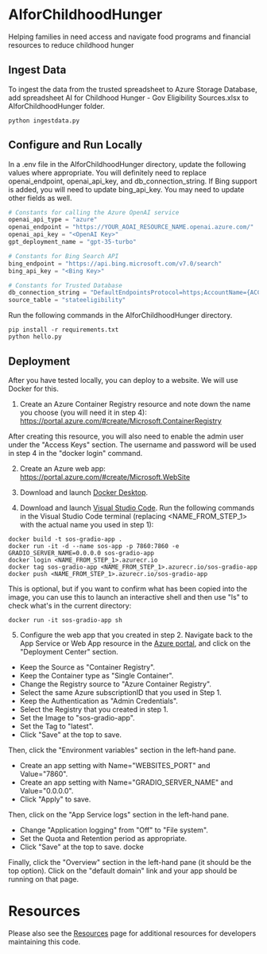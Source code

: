# AIforChildhoodHunger
Helping families in need access and navigate food programs and financial resources to reduce childhood hunger

## Ingest Data
To ingest the data from the trusted spreadsheet to Azure Storage Database, add spreadsheet AI for Childhood Hunger - Gov Eligibility Sources.xlsx to AIforChildhoodHunger folder.
```
python ingestdata.py
```

## Configure and Run Locally
In a .env file in the AIforChildhoodHunger directory, update the following values where appropriate.  You will definitely need to replace openai_endpoint, openai_api_key, and db_connection_string.  If Bing support is added, you will need to update bing_api_key.  You may need to update other fields as well.   

```python
# Constants for calling the Azure OpenAI service
openai_api_type = "azure"
openai_endpoint = "https://YOUR_AOAI_RESOURCE_NAME.openai.azure.com/"
openai_api_key = "<OpenAI Key>"
gpt_deployment_name = "gpt-35-turbo"

# Constants for Bing Search API
bing_endpoint = "https://api.bing.microsoft.com/v7.0/search"
bing_api_key = "<Bing Key>"

# Constants for Trusted Database
db_connection_string = "DefaultEndpointsProtocol=https;AccountName={ACCOUNTNAME};AccountKey={ACCOUNTKEY};EndpointSuffix=core.windows.net"
source_table = "stateeligibility"

```

Run the following commands in the AIforChildhoodHunger directory.
```
pip install -r requirements.txt
python hello.py
```

## Deployment
After you have tested locally, you can deploy to a website.  We will use Docker for this.  

1. Create an Azure Container Registry resource and note down the name you choose (you will need it in step 4): https://portal.azure.com/#create/Microsoft.ContainerRegistry

After creating this resource, you will also need to enable the admin user under the "Access Keys" section.  The username and password will be used in step 4 in the "docker login" command.  

2. Create an Azure web app: https://portal.azure.com/#create/Microsoft.WebSite

3. Download and launch [Docker Desktop](https://docs.docker.com/get-docker).  

4. Download and launch [Visual Studio Code](https://code.visualstudio.com/download).  Run the following commands in the Visual Studio Code terminal (replacing <NAME_FROM_STEP_1> with the actual name you used in step 1):

```
docker build -t sos-gradio-app .
docker run -it -d --name sos-app -p 7860:7860 -e GRADIO_SERVER_NAME=0.0.0.0 sos-gradio-app
docker login <NAME_FROM_STEP_1>.azurecr.io
docker tag sos-gradio-app <NAME_FROM_STEP_1>.azurecr.io/sos-gradio-app 
docker push <NAME_FROM_STEP_1>.azurecr.io/sos-gradio-app 
```

This is optional, but if you want to confirm what has been copied into the image, you can use this to launch an interactive shell and then use "ls" to check what's in the current directory:
```
docker run -it sos-gradio-app sh
```

5. Configure the web app that you created in step 2.  Navigate back to the App Service or Web App resource in the [Azure portal](https://portal.azure.com), and click on the "Deployment Center" section.  
+ Keep the Source as "Container Registry".  
+ Keep the Container type as "Single Container". 
+ Change the Registry source to "Azure Container Registry". 
+ Select the same Azure subscriptionID that you used in Step 1.  
+ Keep the Authentication as "Admin Credentials". 
+ Select the Registry that you created in step 1.  
+ Set the Image to "sos-gradio-app".  
+ Set the Tag to "latest".
+ Click "Save" at the top to save.  

Then, click the "Environment variables" section in the left-hand pane.  
+ Create an app setting with Name="WEBSITES_PORT" and Value="7860".  
+ Create an app setting with Name="GRADIO_SERVER_NAME" and Value="0.0.0.0".  
+ Click "Apply" to save.  

Then, click on the "App Service logs" section in the left-hand pane.  
+ Change "Application logging" from "Off" to "File system".  
+ Set the Quota and Retention period as appropriate.  
+ Click "Save" at the top to save.  docke

Finally, click the "Overview" section in the left-hand pane (it should be the top option).  Click on the "default domain" link and your app should be running on that page.  

# Resources
Please also see the [Resources](RESOURCES.md) page for additional resources for developers maintaining this code.  